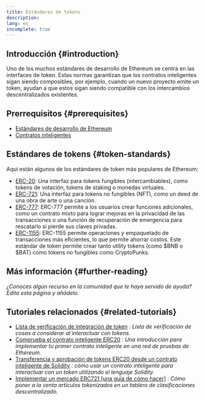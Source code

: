 ```yaml
---
title: Estándares de tokens
description:
lang: es
incomplete: true
---
```


## Introducción {#introduction}

Uno de los muchos estándares de desarrollo de Ethereum se centra en las interfaces de token. Estas normas garantizan que los contratos inteligentes sigan siendo composibles, por ejemplo, cuando un nuevo proyecto emite un token, ayudan a que estos sigan siendo compatible con los intercambios descentralizados existentes.

## Prerrequisitos {#prerequisites}

- [Estándares de desarrollo de Ethereum](/developers/docs/standards/)
- [Contratos inteligentes](/developers/docs/smart-contracts/)

## Estándares de tokens {#token-standards}

Aquí están algunos de los estándares de token más populares de Ethereum:

- [ERC-20](/developers/docs/standards/tokens/erc-20/): Una interfaz para tokens fungibles (intercambiables), como tokens de votación, tokens de staking o monedas virtuales.
- [ERC-721](/developers/docs/standards/tokens/erc-721/): Una interfaz para tokens no fungibles (NFT), como un deed de una obra de arte o una canción.
- [ERC-777](/developers/docs/standards/tokens/erc-777/): ERC-777 permite a los usuarios crear funciones adicionales, como un contrato mixto para lograr mejoras en la privacidad de las transacciones o una función de recuperación de emergencia para rescatarlo si pierde sus claves privadas.
- [ERC-1155](/developers/docs/standards/tokens/erc-1155/): ERC-1155 permite operaciones y empaquetado de transacciones más eficientes, lo que permite ahorrar costos. Este estándar de token permite crear tanto utility tokens (como $BNB o $BAT) como tokens no fungibles como CryptoPunks.

## Más información {#further-reading}

_¿Conoces algún recurso en la comunidad que te haya servido de ayuda? Edita esta página y añádelo._

## Tutoriales relacionados {#related-tutorials}

- [Lista de verificación de integración de token](/developers/tutorials/token-integration-checklist/) _: Lista de verificación de cosas a considerar al interactuar con tokens._
- [Comprueba el contrato inteligente ERC20](/developers/tutorials/understand-the-erc-20-token-smart-contract/) _: Una introducción para implementar tu primer contrato inteligente en una red de pruebas de Ethereum._
- [Transferencia y aprobación de tokens ERC20 desde un contrato inteligente de Solidity](/developers/tutorials/transfers-and-approval-of-erc-20-tokens-from-a-solidity-smart-contract/) _: cómo usar un contrato inteligente para interactuar con un token utilizando el lenguaje Solidity._
- [Implementar un mercado ERC721 [una guía de cómo hacer]](/developers/tutorials/how-to-implement-an-erc721-market/) _: Cómo poner a la venta artículos tokenizados en un tablero de clasificaciones descentralizado._
